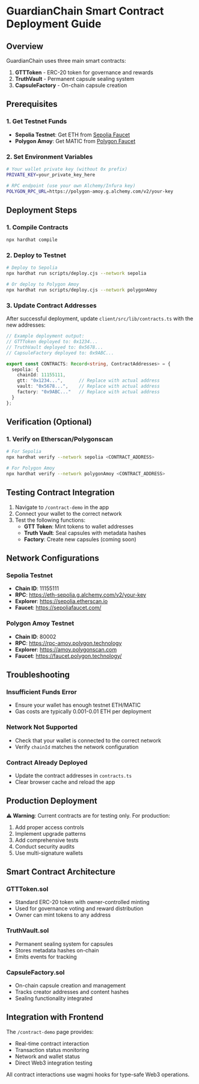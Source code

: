 # GuardianChain Smart Contract Deployment Guide

## Overview

GuardianChain uses three main smart contracts:
1. **GTTToken** - ERC-20 token for governance and rewards
2. **TruthVault** - Permanent capsule sealing system
3. **CapsuleFactory** - On-chain capsule creation

## Prerequisites

### 1. Get Testnet Funds
- **Sepolia Testnet**: Get ETH from [Sepolia Faucet](https://sepoliafaucet.com/)
- **Polygon Amoy**: Get MATIC from [Polygon Faucet](https://faucet.polygon.technology/)

### 2. Set Environment Variables
```bash
# Your wallet private key (without 0x prefix)
PRIVATE_KEY=your_private_key_here

# RPC endpoint (use your own Alchemy/Infura key)
POLYGON_RPC_URL=https://polygon-amoy.g.alchemy.com/v2/your-key
```

## Deployment Steps

### 1. Compile Contracts
```bash
npx hardhat compile
```

### 2. Deploy to Testnet
```bash
# Deploy to Sepolia
npx hardhat run scripts/deploy.cjs --network sepolia

# Or deploy to Polygon Amoy
npx hardhat run scripts/deploy.cjs --network polygonAmoy
```

### 3. Update Contract Addresses
After successful deployment, update `client/src/lib/contracts.ts` with the new addresses:

```typescript
// Example deployment output:
// GTTToken deployed to: 0x1234...
// TruthVault deployed to: 0x5678...
// CapsuleFactory deployed to: 0x9ABC...

export const CONTRACTS: Record<string, ContractAddresses> = {
  sepolia: {
    chainId: 11155111,
    gtt: "0x1234...",      // Replace with actual address
    vault: "0x5678...",    // Replace with actual address
    factory: "0x9ABC..."   // Replace with actual address
  }
};
```

## Verification (Optional)

### 1. Verify on Etherscan/Polygonscan
```bash
# For Sepolia
npx hardhat verify --network sepolia <CONTRACT_ADDRESS>

# For Polygon Amoy
npx hardhat verify --network polygonAmoy <CONTRACT_ADDRESS>
```

## Testing Contract Integration

1. Navigate to `/contract-demo` in the app
2. Connect your wallet to the correct network
3. Test the following functions:
   - **GTT Token**: Mint tokens to wallet addresses
   - **Truth Vault**: Seal capsules with metadata hashes
   - **Factory**: Create new capsules (coming soon)

## Network Configurations

### Sepolia Testnet
- **Chain ID**: 11155111
- **RPC**: https://eth-sepolia.g.alchemy.com/v2/your-key
- **Explorer**: https://sepolia.etherscan.io
- **Faucet**: https://sepoliafaucet.com/

### Polygon Amoy Testnet
- **Chain ID**: 80002
- **RPC**: https://rpc-amoy.polygon.technology
- **Explorer**: https://amoy.polygonscan.com
- **Faucet**: https://faucet.polygon.technology/

## Troubleshooting

### Insufficient Funds Error
- Ensure your wallet has enough testnet ETH/MATIC
- Gas costs are typically 0.001-0.01 ETH per deployment

### Network Not Supported
- Check that your wallet is connected to the correct network
- Verify `chainId` matches the network configuration

### Contract Already Deployed
- Update the contract addresses in `contracts.ts`
- Clear browser cache and reload the app

## Production Deployment

**⚠️ Warning**: Current contracts are for testing only. For production:

1. Add proper access controls
2. Implement upgrade patterns
3. Add comprehensive tests
4. Conduct security audits
5. Use multi-signature wallets

## Smart Contract Architecture

### GTTToken.sol
- Standard ERC-20 token with owner-controlled minting
- Used for governance voting and reward distribution
- Owner can mint tokens to any address

### TruthVault.sol
- Permanent sealing system for capsules
- Stores metadata hashes on-chain
- Emits events for tracking

### CapsuleFactory.sol
- On-chain capsule creation and management
- Tracks creator addresses and content hashes
- Sealing functionality integrated

## Integration with Frontend

The `/contract-demo` page provides:
- Real-time contract interaction
- Transaction status monitoring
- Network and wallet status
- Direct Web3 integration testing

All contract interactions use wagmi hooks for type-safe Web3 operations.